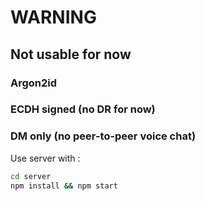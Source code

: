 # WARNING

## Not usable for now

### Argon2id

### ECDH signed (no DR for now)

### DM only (no peer-to-peer voice chat)


Use server with :

```sh
cd server
npm install && npm start
```
